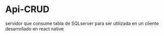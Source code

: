 # Api-CRUD
servidor que consume tabla de SQLserver para ser utilizada en un cliente desarrollado en react native
